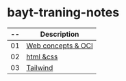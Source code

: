 # bayt-traning-notes

| --  | Description                      |
| ---| -------------------------         |
| 01 | [Web concepts & OCI](notes/01.md) |
| 02 | [html &css ](notes/02.md)         |
| 03 | [Tailwind](notes/03.md)           |

